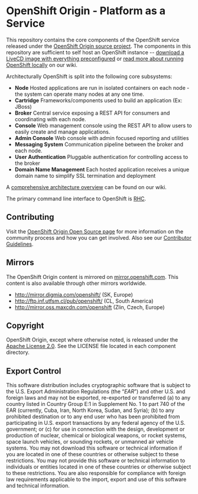 OpenShift Origin - Platform as a Service
========================================

This repository contains the core components of the OpenShift service
released under the [OpenShift Origin source
project](https://openshift.redhat.com/community/open-source).  The
components in this repository are sufficient to self host an OpenShift
instance -- [download a LiveCD image with everything
preconfigured](https://openshift.redhat.com/app/opensource/download) or
[read more about running OpenShift
locally](https://openshift.redhat.com/community/wiki/build-your-own) on
our wiki.

Architecturally OpenShift is split into the following core subsystems:

*   __Node__
    Hosted applications are run in isolated containers on each node -
the system can operate many nodes at any one time.
*   __Cartridge__
    Frameworks/components used to build an application (Ex: JBoss)
*   __Broker__
    Central service exposing a REST API for consumers and coordinating
with each node.
*   __Console__
    Web management console using the REST API to allow users to easily
create and manage applications.
*   __Admin Console__
    Web console with admin focused reporting and utilities
*   __Messaging System__
    Communication pipeline between the broker and each node.
*   __User Authentication__
    Pluggable authentication for controlling access to the broker
*   __Domain Name Management__
    Each hosted application receives a unique domain name to simplify
SSL termination and deployment

A [comprehensive architecture
overview](https://openshift.redhat.com/community/wiki/architecture-overview)
can be found on our wiki.

The primary command line interface to OpenShift is [RHC](https://github.com/openshift/rhc).


Contributing
----------------------

Visit the [OpenShift Origin Open Source
page](https://openshift.redhat.com/community/open-source) for more
information on the community process and how you can get involved.
Also see our [Contributor Guidelines](CONTRIBUTING.md).


Mirrors
----------------------

The OpenShift Origin content is mirrored on
[mirror.openshift.com](http://mirror.openshift.com/). This content is also
available through other mirrors worldwide.

* http://mirror.digmia.com/openshift/ (SK, Europe)
* http://ftp.inf.utfsm.cl/pub/openshift/ (CL, South America)
* http://mirror.oss.maxcdn.com/openshift (Zlin, Czech, Europe)

Copyright
----------------------

OpenShift Origin, except where otherwise noted, is released under the
[Apache License 2.0](http://www.apache.org/licenses/LICENSE-2.0.html).
See the LICENSE file located in each component directory.


Export Control
----------------------

This software distribution includes cryptographic software that is
subject to the U.S. Export Administration Regulations (the “*EAR*”) and
other U.S. and foreign laws and may not be exported, re-exported or
transferred (a) to any country listed in Country Group E:1 in Supplement
No. 1 to part 740 of the EAR (currently, Cuba, Iran, North Korea, Sudan,
and Syria); (b) to any prohibited destination or to any end user who has
been prohibited from participating in U.S. export transactions by any
federal agency of the U.S. government; or (c) for use in connection with
the design, development or production of nuclear, chemical or biological
weapons, or rocket systems, space launch vehicles, or sounding rockets,
or unmanned air vehicle systems. You may not download this software or
technical information if you are located in one of these countries or
otherwise subject to these restrictions. You may not provide this
software or technical information to individuals or entities located in
one of these countries or otherwise subject to these restrictions. You
are also responsible for compliance with foreign law requirements
applicable to the import, export and use of this software and technical
information. 
